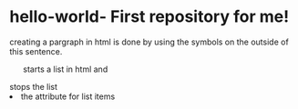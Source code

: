 # hello-world- First repository for me!
<p>creating a pargraph in html is done by using the symbols on the outside of this sentence.</p>
<ul> starts a list in html and </ul> stops the list 
<li> the attribute for list items </li>
